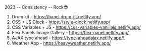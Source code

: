 2023 -- Consistency -- Rock😎

1. Drum kit - https://band-drum-jit.netlify.app/
2. CSS + JS Clock - https://style-clock.netlify.app/
3. CSS Variables + JS - https://css-variables-vanillajs.netlify.app/
4. Flex Panels Image Gallery - https://flex-panel.netlify.app/
5. AJAX type ahead - https://type-aheadajax.netlify.app/\
6. Weather App - https://heavyweather.netlify.app/
